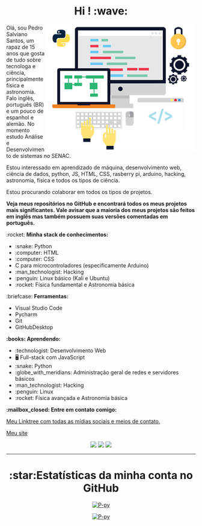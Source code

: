 <h1 align="center"> Hi ! :wave: </h1>

<img src="image.png" min-width="400px" max-width="400px" width="400px" align="right" alt="Image">

<p align="left"> 
Olá, sou Pedro Salviano Santos, um rapaz de 15 anos que gosta de tudo sobre tecnologa e ciência, principalmente física e astronomia. Falo inglês, português (BR) e um pouco de espanhol e alemão. No momento estudo Análise e Desenvolvimento de sistemas no SENAC.
</p>
<p align="left">
Estou interessado em aprendizado de máquina, desenvolvimento web, ciência de dados, python, JS, HTML, CSS, rasberry pi, arduino, hacking, astronomia, física e todos os tipos de ciência.
</p>
<p align="left">
Estou procurando colaborar em todos os tipos de projetos.
</p>
<p aling="left">
  <strong>Veja meus repositórios no GitHub e encontrará todos os meus projetos mais significantes.
  Vale avisar que a maioria dos meus projetos são feitos em inglês mas também possuem suas versões comentadas em português.</strong>
</p>
<p align="left"> :rocket: <strong>Minha stack de conhecimentos:</strong><br>
  <ul>
    <li> :snake: Python</li>
    <li> :computer: HTML</li>
    <li> :computer: CSS</li>
    <li> C para microcontroladores (especificamente Arduino)</li>
    <li> :man_technologist: Hacking</li>
    <li> :penguin: Linux básico (Kali e Ubuntu)</li>
    <li> :rocket: Física fundamental e Astronomia básica</li>
  </ul>
</p>

<p align="left"> :briefcase: <strong>Ferramentas:</strong>
  <ul>
    <li>Visual Studio Code</li>
    <li>Pycharm</li>
    <li>Git</li>
    <li>GitHubDesktop</li>
  </ul>
</p>

<p align="left" > <strong> :books: Aprendendo:</strong>
  <ul>
    <li> :technologist: Desenvolvimento Web</li>
    <li> 🖥️ Full-stack com JavaScript</li>
    <li> :snake: Python</li>
    <li> :globe_with_meridians: Administração geral de redes e servidores básicos</li>
    <li> :man_technologist: Hacking</li>
    <li> :penguin: Linux</li>
    <li> :rocket: Física avançada e Astronomia básica</li>
  </ul>
</p>

<p aling="left"> <strong> :mailbox_closed: Entre em contato comigo: </strong>
  <p><a href="https://linktr.ee/p.py">Meu Linktree com todas as mídias sociais e meios de contato.</a></p>
  <p><a href="https://p-py.github.io/">Meu site</a></p>

<p align="center">
  <a href="mailto:pedrosalviano170@gmail.com"><img src="https://img.shields.io/badge/-Gmail-red?style=flat&logo=gmail&logoColor=white"/></a>
  <a href="https://instagram.com/__pedrossantos/"><img src="https://img.shields.io/badge/-Instagram-008B8B?style=flat&logo=appveyor=&logoColor=white"/></a>
  <a href="https://p-py.github.io/"><img src="https://img.shields.io/badge/Site-clique%20aqui%20e%20veja%20o%20meu%20site-lightgrey" /></a>
</p>
  
----

<h1 align="center">:star:Estatísticas da minha conta no GitHub</h1>
<p align="center">
<a href="https://P-py.github.io" align = "center">
<img aling="center" src = "https://github-readme-stats.vercel.app/api?username=P-py&show_icons=true&theme=slateorange" alt = "P-py" /> 
</a>
</p>
<p align="center">
<a href="https://P-py.github.io" align = "center">
<img aling="center" src = "https://github-readme-stats.vercel.app/api/top-langs/?username=P-py&theme=slateorange&langs_count=10" alt = "P-py" /> 
</a>
</p>
